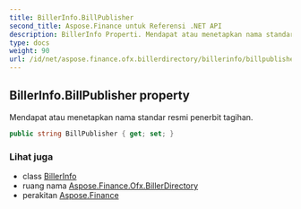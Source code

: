 ```yaml
---
title: BillerInfo.BillPublisher
second_title: Aspose.Finance untuk Referensi .NET API
description: BillerInfo Properti. Mendapat atau menetapkan nama standar resmi penerbit tagihan.
type: docs
weight: 90
url: /id/net/aspose.finance.ofx.billerdirectory/billerinfo/billpublisher/
---
```

## BillerInfo.BillPublisher property

Mendapat atau menetapkan nama standar resmi penerbit tagihan.

```csharp
public string BillPublisher { get; set; }
```

### Lihat juga

* class [BillerInfo](../)
* ruang nama [Aspose.Finance.Ofx.BillerDirectory](../../billerinfo/)
* perakitan [Aspose.Finance](../../../)


